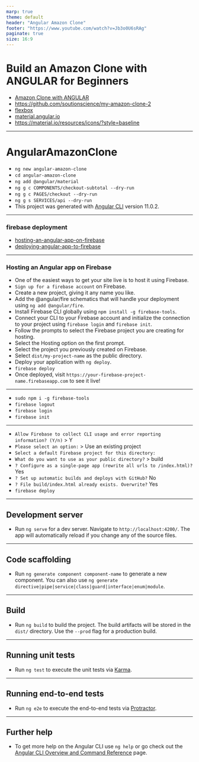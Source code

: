 ```yaml
---
marp: true
theme: default
header: "Angular Amazon Clone"
footer: "https://www.youtube.com/watch?v=Jb3o0U6sRAg"
paginate: true
size: 16:9
---
```


# Build an Amazon Clone with ANGULAR for Beginners

- [Amazon Clone with ANGULAR](https://www.youtube.com/watch?v=Jb3o0U6sRAg)
- https://github.com/soutionscience/my-amazon-clone-2
- [flexbox](https://css-tricks.com/snippets/css/a-guide-to-flexbox/)
- [material.angular.io](https://material.angular.io/)
- https://material.io/resources/icons/?style=baseline

---

# AngularAmazonClone

- `ng new angular-amazon-clone`
- `cd angular-amazon-clone`
- `ng add @angular/material`
- `ng g c COMPONENTS/checkout-subtotal --dry-run`
- `ng g c PAGES/checkout --dry-run`
- `ng g s SERVICES/api --dry-run`
- This project was generated with [Angular CLI](https://github.com/angular/angular-cli) version 11.0.2.

---

### firebase deployment

- [hosting-an-angular-app-on-firebase](https://angular.io/start/start-deployment#hosting-an-angular-app-on-firebase)
- [deploying-angular-app-to-firebase](https://alligator.io/angular/deploying-angular-app-to-firebase/)

---

### Hosting an Angular app on Firebase

- One of the easiest ways to get your site live is to host it using Firebase.
- `Sign up for a firebase account` on Firebase.
- Create a new project, giving it any name you like.
- Add the @angular/fire schematics that will handle your deployment using `ng add @angular/fire`.
- Install Firebase CLI globally using `npm install -g firebase-tools`.
- Connect your CLI to your Firebase account and initialize the connection to your project using `firebase login` and `firebase init`.
- Follow the prompts to select the Firebase project you are creating for hosting.
- Select the Hosting option on the first prompt.
- Select the project you previously created on Firebase.
- Select `dist/my-project-name` as the public directory.
- Deploy your application with `ng deploy`.
- `firebase deploy`
- Once deployed, visit `https://your-firebase-project-name.firebaseapp.com` to see it live!

---

- `sudo npm i -g firebase-tools`
- `firebase logout`
- `firebase login`
- `firebase init`

---

- `Allow Firebase to collect CLI usage and error reporting information? (Y/n)` > Y
- `Please select an option:` > Use an existing project
- `Select a default Firebase project for this directory:`
- `What do you want to use as your public directory?` > build
- `? Configure as a single-page app (rewrite all urls to /index.html)?` Yes
- `? Set up automatic builds and deploys with GitHub?` No
- `? File build/index.html already exists. Overwrite?` Yes
- `firebase deploy`

---

## Development server

- Run `ng serve` for a dev server. Navigate to `http://localhost:4200/`. The app will automatically reload if you change any of the source files.

---

## Code scaffolding

- Run `ng generate component component-name` to generate a new component. You can also use `ng generate directive|pipe|service|class|guard|interface|enum|module`.

---

## Build

- Run `ng build` to build the project. The build artifacts will be stored in the `dist/` directory. Use the `--prod` flag for a production build.

---

## Running unit tests

- Run `ng test` to execute the unit tests via [Karma](https://karma-runner.github.io).

---

## Running end-to-end tests

- Run `ng e2e` to execute the end-to-end tests via [Protractor](http://www.protractortest.org/).

---

## Further help

- To get more help on the Angular CLI use `ng help` or go check out the [Angular CLI Overview and Command Reference](https://angular.io/cli) page.
